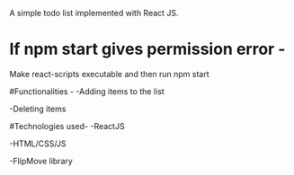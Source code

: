 A simple todo list implemented with React JS.


# If npm start gives permission error -
Make react-scripts executable and then run npm start


#Functionalities - 
-Adding items to the list

-Deleting items


#Technologies used-
-ReactJS

-HTML/CSS/JS

-FlipMove library